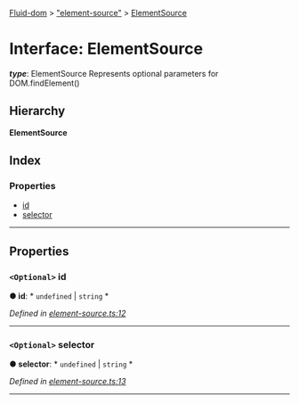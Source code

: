 [Fluid-dom](../README.md) > ["element-source"](../modules/_element_source_.md) > [ElementSource](../interfaces/_element_source_.elementsource.md)

# Interface: ElementSource

*__type__*: ElementSource Represents optional parameters for DOM.findElement()

## Hierarchy

**ElementSource**

## Index

### Properties

* [id](_element_source_.elementsource.md#id)
* [selector](_element_source_.elementsource.md#selector)

---

## Properties

<a id="id"></a>

### `<Optional>` id

**● id**: * `undefined` &#124; `string`
*

*Defined in [element-source.ts:12](https://github.com/WazzaMo/fluid-dom/blob/cb271c8/src/element-source.ts#L12)*

___
<a id="selector"></a>

### `<Optional>` selector

**● selector**: * `undefined` &#124; `string`
*

*Defined in [element-source.ts:13](https://github.com/WazzaMo/fluid-dom/blob/cb271c8/src/element-source.ts#L13)*

___

